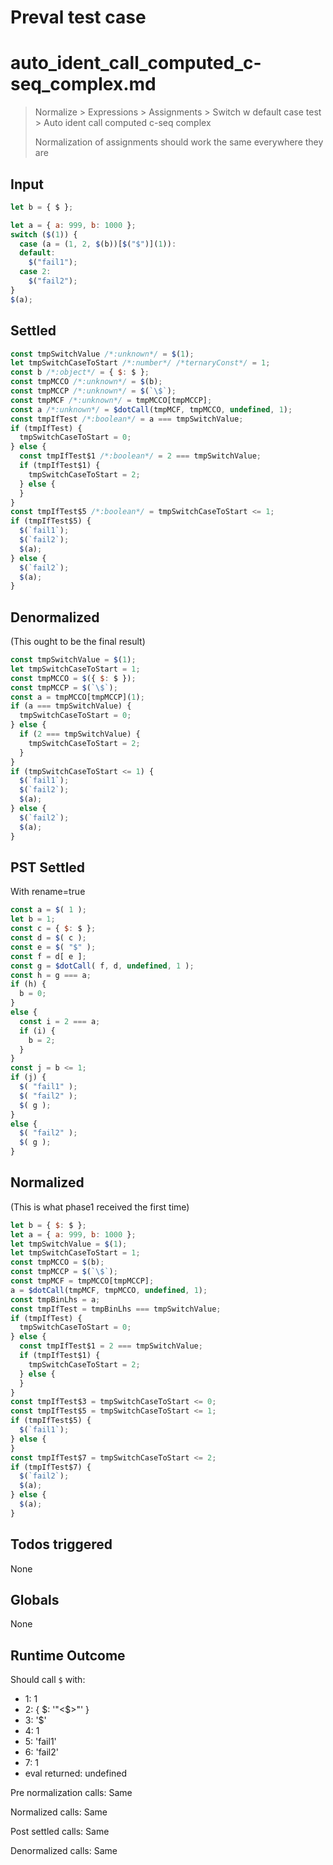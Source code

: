 # Preval test case

# auto_ident_call_computed_c-seq_complex.md

> Normalize > Expressions > Assignments > Switch w default case test > Auto ident call computed c-seq complex
>
> Normalization of assignments should work the same everywhere they are

## Input

`````js filename=intro
let b = { $ };

let a = { a: 999, b: 1000 };
switch ($(1)) {
  case (a = (1, 2, $(b))[$("$")](1)):
  default:
    $("fail1");
  case 2:
    $("fail2");
}
$(a);
`````


## Settled


`````js filename=intro
const tmpSwitchValue /*:unknown*/ = $(1);
let tmpSwitchCaseToStart /*:number*/ /*ternaryConst*/ = 1;
const b /*:object*/ = { $: $ };
const tmpMCCO /*:unknown*/ = $(b);
const tmpMCCP /*:unknown*/ = $(`\$`);
const tmpMCF /*:unknown*/ = tmpMCCO[tmpMCCP];
const a /*:unknown*/ = $dotCall(tmpMCF, tmpMCCO, undefined, 1);
const tmpIfTest /*:boolean*/ = a === tmpSwitchValue;
if (tmpIfTest) {
  tmpSwitchCaseToStart = 0;
} else {
  const tmpIfTest$1 /*:boolean*/ = 2 === tmpSwitchValue;
  if (tmpIfTest$1) {
    tmpSwitchCaseToStart = 2;
  } else {
  }
}
const tmpIfTest$5 /*:boolean*/ = tmpSwitchCaseToStart <= 1;
if (tmpIfTest$5) {
  $(`fail1`);
  $(`fail2`);
  $(a);
} else {
  $(`fail2`);
  $(a);
}
`````


## Denormalized
(This ought to be the final result)

`````js filename=intro
const tmpSwitchValue = $(1);
let tmpSwitchCaseToStart = 1;
const tmpMCCO = $({ $: $ });
const tmpMCCP = $(`\$`);
const a = tmpMCCO[tmpMCCP](1);
if (a === tmpSwitchValue) {
  tmpSwitchCaseToStart = 0;
} else {
  if (2 === tmpSwitchValue) {
    tmpSwitchCaseToStart = 2;
  }
}
if (tmpSwitchCaseToStart <= 1) {
  $(`fail1`);
  $(`fail2`);
  $(a);
} else {
  $(`fail2`);
  $(a);
}
`````


## PST Settled
With rename=true

`````js filename=intro
const a = $( 1 );
let b = 1;
const c = { $: $ };
const d = $( c );
const e = $( "$" );
const f = d[ e ];
const g = $dotCall( f, d, undefined, 1 );
const h = g === a;
if (h) {
  b = 0;
}
else {
  const i = 2 === a;
  if (i) {
    b = 2;
  }
}
const j = b <= 1;
if (j) {
  $( "fail1" );
  $( "fail2" );
  $( g );
}
else {
  $( "fail2" );
  $( g );
}
`````


## Normalized
(This is what phase1 received the first time)

`````js filename=intro
let b = { $: $ };
let a = { a: 999, b: 1000 };
let tmpSwitchValue = $(1);
let tmpSwitchCaseToStart = 1;
const tmpMCCO = $(b);
const tmpMCCP = $(`\$`);
const tmpMCF = tmpMCCO[tmpMCCP];
a = $dotCall(tmpMCF, tmpMCCO, undefined, 1);
const tmpBinLhs = a;
const tmpIfTest = tmpBinLhs === tmpSwitchValue;
if (tmpIfTest) {
  tmpSwitchCaseToStart = 0;
} else {
  const tmpIfTest$1 = 2 === tmpSwitchValue;
  if (tmpIfTest$1) {
    tmpSwitchCaseToStart = 2;
  } else {
  }
}
const tmpIfTest$3 = tmpSwitchCaseToStart <= 0;
const tmpIfTest$5 = tmpSwitchCaseToStart <= 1;
if (tmpIfTest$5) {
  $(`fail1`);
} else {
}
const tmpIfTest$7 = tmpSwitchCaseToStart <= 2;
if (tmpIfTest$7) {
  $(`fail2`);
  $(a);
} else {
  $(a);
}
`````


## Todos triggered


None


## Globals


None


## Runtime Outcome


Should call `$` with:
 - 1: 1
 - 2: { $: '"<$>"' }
 - 3: '$'
 - 4: 1
 - 5: 'fail1'
 - 6: 'fail2'
 - 7: 1
 - eval returned: undefined

Pre normalization calls: Same

Normalized calls: Same

Post settled calls: Same

Denormalized calls: Same

